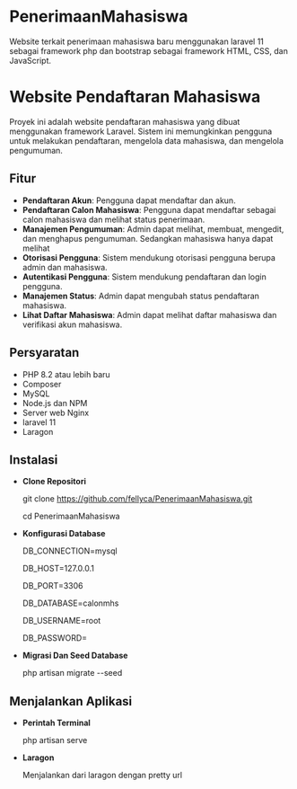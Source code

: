 # PenerimaanMahasiswa
Website terkait penerimaan mahasiswa baru menggunakan laravel 11 sebagai framework php dan bootstrap sebagai framework HTML, CSS, dan JavaScript.

# Website Pendaftaran Mahasiswa

Proyek ini adalah website pendaftaran mahasiswa yang dibuat menggunakan framework Laravel. Sistem ini memungkinkan pengguna untuk melakukan pendaftaran, mengelola data mahasiswa, dan mengelola pengumuman.

## Fitur

- **Pendaftaran Akun**: Pengguna dapat mendaftar dan akun.
- **Pendaftaran Calon Mahasiswa**: Pengguna dapat mendaftar sebagai calon mahasiswa dan melihat status penerimaan.
- **Manajemen Pengumuman**: Admin dapat melihat, membuat, mengedit, dan menghapus pengumuman. Sedangkan mahasiswa hanya dapat melihat
- **Otorisasi Pengguna**: Sistem mendukung otorisasi pengguna berupa admin dan mahasiswa.
- **Autentikasi Pengguna**: Sistem mendukung pendaftaran dan login pengguna.
- **Manajemen Status**: Admin dapat mengubah status pendaftaran mahasiswa.
- **Lihat Daftar Mahasiswa**: Admin dapat melihat daftar mahasiswa dan verifikasi akun mahasiswa.

## Persyaratan

- PHP 8.2 atau lebih baru
- Composer
- MySQL
- Node.js dan NPM
- Server web Nginx
- laravel 11
- Laragon

## Instalasi
- **Clone Repositori**

   git clone https://github.com/fellyca/PenerimaanMahasiswa.git

   cd PenerimaanMahasiswa

- **Konfigurasi Database**

   DB_CONNECTION=mysql

   DB_HOST=127.0.0.1

   DB_PORT=3306

   DB_DATABASE=calonmhs

   DB_USERNAME=root

   DB_PASSWORD=

- **Migrasi Dan Seed Database**

   php artisan migrate --seed

## Menjalankan Aplikasi
- **Perintah Terminal**

   php artisan serve

- **Laragon**

   Menjalankan dari laragon dengan pretty url


